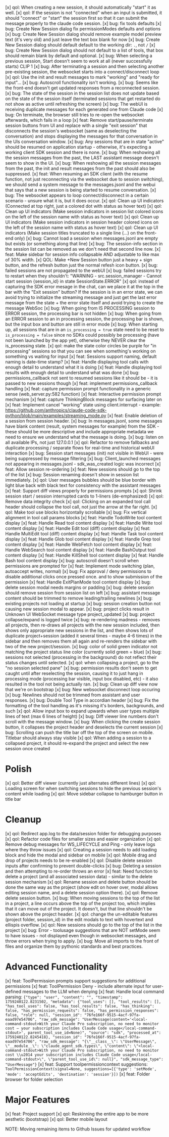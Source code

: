 [x] qol: When creating a new session, it should automatically "start" it as well.
[x] qol: If the session is not "connected" when an input is submitted, it should "connect" or "start" the session first so that it can submit the message properly to the claude code session.
[x] bug: fix tools defaults
[x] bug: Create New Session dialog fix permissionModes defaults and options
[x] bug: Create New Session dialog should remove example model preview text (it's very old) and just leave the text box blank for now
[x] bug: Create New Session dialog should default default to the working dir: `.`, not `/`
[x] bug: Create New Session dialog should not default to a list of tools, that box should remain blank by default and optional.
[x] bug: When selecting a previous session, Start doesn't seem to work at all (never successfully starts) CLIP 1
[x] bug: After terminating a session and then selecting another pre-existing session, the websocket starts into a connect/disconnect loop
[x] qol: Use the init and result messages to mark "working" and "ready for input"...
[x] bug: Autoscroll functionality isn't working.
[x] bug: Seems like the front-end doesn't get updated responses from a reconnected session.
[x] bug: The state of the session in the session list does not update based on the state of the session itself (terminated sessions that get restarted do not show as active until refreshing the screen)
[x] bug: The webUI is receiving duplicate messages for each generated one from Claude code
[x] bug: On terminate, the browser still tries to re-open the websocket afterwards, which fails in a loop
[x] feat: Remove start/pause/terminate session buttons from UI and replace with a single "exit session" that disconnects the session's websocket (same as deselecting the conversation) and stops displaying the messages for that conversation in the UIs conversation window.
[x] bug: Any sessions that are in state "active" should be resumed on application startup - otherwise, it's expecting a working client SDK session and there is none.
[x] bug: When reshowing all the session messages from the past, the LAST assistant message doesn't seem to show in the UI.
[x] bug: When reshowing all the session messages from the past, the init and result messages from the past should also be suppressed.
[x] feat: When resuming an SDK client (with the resume function, not just reconnecting via the websocket due to session switching), we should send a system message to the messages.jsonl and the webui that says that a new session is being started to resume conversation.
[x] bug: The websocket appears to loop connect/disconnect in a certain scenario - unsure what it is, but it does occur.
[x] qol: Clean up UI indicators (Connected at top right, just a colored dot with status as hover text)
[x] qol: Clean up UI indicators (Make session indicators in session list colored icons on the left of the session name with status as hover text)
[x] qol: Clean up UI indicators (Make session indicators in session header colored icons on the left of the session name with status as hover text)
[x] qol: Clean up UI indicators (Make session titles truncated to a single line (...) on the front-end only)
[x] bug: Cannot load a session when messages.jsonl are empty but exists (or something along that line)
[x] bug: The session-info section in the session list can be removed as we don't need that second line now.
[x] feat: Make sidebar for session info collapsable AND adjustable to like max of 30% width.
[x] QOL: Make +New Session button just a heavy + sign button, and the refresh button just the normal refesh icon button.
[x] bug: failed sessions are not propagated to the webUI
[x] bug: failed sessions try to restart when they shouldn't: "WARNING - src.session_manager - Cannot start session {session_id} in state SessionState.ERROR"
[x] qol: instead of capturing the SDK error mesage in the chat, can we place it at the top in the bar with the "Exit session" button? If the session is in an error state, we can avoid trying to initialize the streaming message and just get the last error message from the state + the error state itself and avoid trying to create the message WebSoc
[x] bug: When going from IS PROCESSING session to ERROR session, the processing bar is not hidden
[x] bug: When going from an ERROR session to an in processing session, the processing bar is shown, but the input box and button are still in error mode
[x] bug: When starting up, all sessions that are in an `is_processing = true` state need to be reset to `is_processing = false` since no SDKs could possibly be processing (have not been launched by the app yet), otherwise they NEVER clear the is_processing state.
[x] qol: make the state color circles be purple for "in processing" sessions so that you can see when something's working on something vs waiting for input
[x] feat: Sessions support naming, default naming is date-time stamp?
[x] feat: Handle displaying tool calls with enough detail to understand what it is doing
[x] feat: Handle displaying tool results with enough detail to understand what was done
[x] bug: permissions_callback not sent to resumed sessions like it should be - it is passed to new sessions though
[x] feat: implement permissions_callback handling
[x] feat: capture permission prompt functionality in a generic sense (web_server.py:582 function)
[x] feat: Interactive permission prompt mechanism
[x] feat: capture ThinkingBlock messages for surfacing later on
[x] feat: Implement cancel "working" state using client.interrupt  - example: https://github.com/anthropics/claude-code-sdk-python/blob/main/examples/streaming_mode.py
[x] feat: Enable deletion of a session from session header.
[x] bug: In messages.jsonl, some messages have blank content (result, system messages for example) from the SDK - these should be more descriptive and include appropriate metadata we need to ensure we understand what the message is doing.
[x] bug: listen on all available IPs, not just 127.0.0.1
[x] qol: Refactor to remove fallbacks and duplicate processing / separate flows for real-time and historical webUI interaction
[x] bug: Session start messages (init) not visible in WebUI - were being suppressed by message filtering
[x] bug: Client_launched messages not appearing in messages.jsonl - sdk_was_created logic was incorrect
[x] feat: Allow session re-ordering
[x] feat: New sessions should go to the top of the list
[x] bug: Session renaming doesn't show in session list immediately.
[x] qol: User messages bubbles should be blue border with light blue back with black text for consistency with the assistant messages
[x] feat: Support diff views properly for permissions prompts
[x] qol: Shrink session start / session interrupted cards to 1-liners (de-emphasized)
[x] qol: Remove data integrity check
[x] qol: Clicking on an expanded tool call header should collapse the tool call, not just the arrow at the far right.
[x] qol: Make tool use blocks horizontally scrollable
[x] bug: Fix vertical alignment in tool call params blocks
[x] feat: Handle TodoWrite tool content display
[x] feat: Handle Read tool content display
[x] feat: Handle Write tool content display
[x] feat: Handle Edit tool (diff) content display
[x] feat: Handle MultiEdit tool (diff) content display
[x] feat: Handle Task tool content display
[x] feat: Handle Glob tool content display
[x] feat: Handle Grep tool content display
[x] feat: Handle WebFetch tool content display
[x] feat: Handle WebSearch tool content display
[x] feat: Handle BashOutput tool content display
[x] feat: Handle KillShell tool content display
[x] feat: Handle Bash tool content display
[x] bug: autoscroll doesn't scroll when permissions are prompted for
[x] feat: Implement mode switching (plan, autoaccept writes, normal)
[x] bug: Fix approval / deny permissions to disable additional clicks once pressed once. and to show submission of the permission
[x] feat: Handle ExitPlanMode tool content display
[x] bug: delete session modal needs margins or padding
[x] bug: delete session should remove session from session list on left
[x] bug: assistant message content should be trimmed to remove leading/trailing newlines
[x] bug: existing projects not loading at startup
[x] bug: session creation button not causing new session modal to appear.
[x] bug: project clicks result in Unknown UI WebSocket message type project_updated
[x] bug: project collapse/expand is logged twice
[x] bug: re-rendering madness - removes all projects, then re-draws all projects with the new session included, then shows only appropriate new sessions in the list, and then shows lots of duplicate project+session (added it several times - maybe 4-6 times) in the sidebar and then removes them all again and re-renders the sidebar with two of the new project/session.
[x] bug: color of solid green indicator not matching the project status line color (currently solid green = blue)
[x] bug: sessions not selected (processing in the background) do not reflect their status changes until selected.
[x] qol: when collapsing a project, go to the "no session selected pane"
[x] bug: permission results don't seem to get caught until after reselecting the session, causing it to just hang in processing mode (processing bar visible, input box disabled, etc) - it also resulted in the tool not being actually ran.
[x] bug: Clean up diff view now that we're on bootstrap
[x] bug: New websocket disconnect loop occuring
[x] bug: Newlines should not be trimmed from assistant and user responses.
[x] bug: Double Tool Type in accordian header
[x] bug: Fix the formatting of the tool handling as it's missing it's borders, backgrounds, and such
[x] qol: Allow input box to expand upwards when user types multiple lines of text (max 6 lines of height)
[x] bug: Diff viewer line numbers don't scroll with the message window.
[x] bug: When clicking the create session button, it collapses the project header and deselects the current session
[x] bug: Scrolling can push the title bar off the top of the screen on mobile. Titlebar should always stay visible
[x] qol: When adding a session to a collapsed project, it should re-expand the project and select the new session once created

# Polish
[x] qol: Better diff viewer (currently just alternates different lines)
[x] qol: Loading screen for when switching sessions to hide the previous session's content while loading
[x] qol: Move sidebar collapse to hamburger button in title bar

# Cleanup
[x] qol: Redirect app.log to the data/session folder for debugging purposes
[x] qol: Refactor code files for smaller sizes and easier organization
[x] qol: Remove debug messages for WS_LIFECYCLE and Ping - only leave logs where they throw issues
[x] qol: Creating a session needs to add loading block and hide the modal and sidebar on mobile
[x] qol: Mobile drag and drop of projects needs to be re-enabled
[x] qol: Disable delete session inputs after confirming to prevent double-clicks
[x] bug: Deleting a session and then attempting to re-order throws an error
[x] feat: Need function to delete a project (and all associated session data) - similar to the delete session mechanism
[x] qol: Rename session and delete button should be done the same way as the project (show edit on hover over, modal allows editing session name, and a delete session option there).
[x] qol: Remove delete session button.
[x] bug: When moving sessions to the top of the list in a project, a line occurs above the top of the project too, which implies that it can move out of the project. It doesn't, but that line shouldn't be shown above the project header.
[x] qol: change the un-editable features (project folder, session_id) in the edit modals to text with hovertext and ellispis overflow.
[x] qol: New sessions should go to the top of the list in the project
[x] bug: Error - toolusage suggestions that are NOT setMode seem to have issues - not displayed even though in websocket messages, and throw errors when trying to apply.
[x] bug: Move all imports to the front of files and organize them by pythonic standards and best practices.


# Advanced Functionality
[x] feat: ToolPermission prompts support suggestions for additional permissions
[x] feat: ToolPermission Deny - include alternate input for user-defined messages to the LLM when denying
[x] feat: Handle local command parsing: 
    `{"type": "user", "content": "", "timestamp": 1759240122.8231502, "metadata": {"tool_uses": [], "tool_results": [], "has_tool_uses": false, "has_tool_results": false, "has_thinking": false, "has_permission_requests": false, "has_permission_responses": false, "role": null, "session_id": "76fe166f-9515-4acf-97fa-eaad97e54706", "raw_sdk_message": "UserMessage(content='<local-command-stdout>With your Claude Pro subscription, no need to monitor cost — your subscription includes Claude Code usage</local-command-stdout>', parent_tool_use_id=None)", "source": "sdk", "processed_at": 1759240122.8245418}, "session_id": "76fe166f-9515-4acf-97fa-eaad97e54706", "raw_sdk_message": "{\"__class__\": \"UserMessage\", \"__module__\": \"claude_agent_sdk.types\", \"content\": \"<local-command-stdout>With your Claude Pro subscription, no need to monitor cost \\u2014 your subscription includes Claude Code usage</local-command-stdout>\", \"parent_tool_use_id\": null}", "sdk_message_type": "UserMessage"}`
[x] feat: Support toolpermissioncontext suggestions: `ToolPermissionContext(signal=None, suggestions=[{'type': 'setMode', 'mode': 'acceptEdits', 'destination': 'session'}])`
[x] feat: Folder browser for folder selection

# Major Features
[x] feat: Project support
[x] qol: Reskinning the entire app to be more aesthetic (bootstrap)
[x] qol: Better mobile layout


NOTE: Moving remaining items to Github Issues for updated workflow